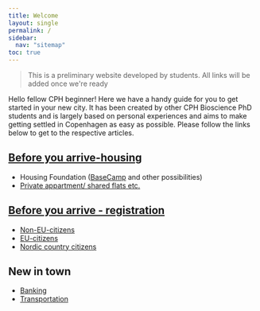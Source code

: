 ```yaml
---
title: Welcome
layout: single
permalink: /
sidebar:
  nav: "sitemap"
toc: true
---
```


> This is a preliminary website developed by students.
> All links will be added once we're ready

<!-- # Welcome -->
Hello fellow CPH beginner! Here we have a handy guide for you to get started in your new city. It has been created by other CPH Bioscience PhD students and is largely based on personal experiences and aims to make getting settled in Copenhagen as easy as possible. Please follow the links below to get to the respective articles.

## [Before you arrive-housing](housing.md)

- Housing Foundation ([BaseCamp](Basecamp.md) and other possibilities)
- [Private appartment/ shared flats etc.](Housing_no_basecamp.md)

## [Before you arrive - registration](register.md)

- [Non-EU-citizens](register_non_EU_citizen.md)
- [EU-citizens](register_EU_citizen.md)
- [Nordic country citizens](register_nordic.md)

## New in town

- [Banking](banks.md)
- [Transportation](transportation.md)
